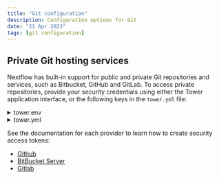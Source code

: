 ```yaml
---
title: "Git configuration"
description: Configuration options for Git
date: "21 Apr 2023"
tags: [git configuration]
---
```


## Private Git hosting services

Nextflow has built-in support for public and private Git repositories and services, such as Bitbucket, GitHub and GitLab. To access private repositories, provide your security credentials using either the Tower application interface, or the following keys in the `tower.yml` file:

<details>
  <summary>tower.env</summary>

```env

TOWER_SCM_PROVIDERS_GITHUB_USER=<YOUR GITHUB USER NAME>
TOWER_SCM_PROVIDERS_GITHUB_PASSWORD=<YOUR GITHUB ACCESS TOKEN OR PASSWORD>
TOWER_SCM_PROVIDERS_GITLAB_USER=<YOUR GITLAB USER NAME>
TOWER_SCM_PROVIDERS_GITLAB_PASSWORD=<YOUR GITLAB PASSWORD>
TOWER_SCM_PROVIDERS_GITLAB_TOKEN=<YOUR GITLAB TOKEN>
TOWER_SCM_PROVIDERS_BITBUCKET_USER=<YOUR BITBUCKET USER NAME>
TOWER_SCM_PROVIDERS_BITBUCKET_PASSWORD=<YOUR BITBUCKET TOKEN OR PASSWORD>

```

</details>

<details>
  <summary>tower.yml</summary>

```yaml
tower:
  scm:
    providers:
      github:
        user: <YOUR GITHUB USER NAME>
        password: <YOUR GITHUB ACCESS TOKEN OR PASSWORD>
      gitlab:
        user: <YOUR GITLAB USER NAME>
        password: <YOUR GITLAB PASSWORD>
        token: <YOUR GITLAB TOKEN>
      bitbucket:
        user: <YOUR BITBUCKET USER NAME>
        password: <YOUR BITBUCKET TOKEN OR PASSWORD>
```

</details>

See the documentation for each provider to learn how to create security access tokens:

- [Github](https://help.github.com/en/github/authenticating-to-github/creating-a-personal-access-token-for-the-command-line)
- [BitBucket Server](https://confluence.atlassian.com/bitbucketserver/personal-access-tokens-939515499.html)
- [Gitlab](https://gitlab.com/profile/personal_access_tokens)
